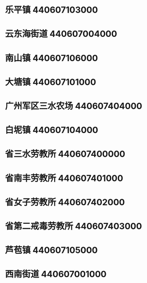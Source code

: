 # 乐平镇 440607103000
# 云东海街道 440607004000
# 南山镇 440607106000
# 大塘镇 440607101000
# 广州军区三水农场 440607404000
# 白坭镇 440607104000
# 省三水劳教所 440607400000
# 省南丰劳教所 440607401000
# 省女子劳教所 440607402000
# 省第二戒毒劳教所 440607403000
# 芦苞镇 440607105000
# 西南街道 440607001000
